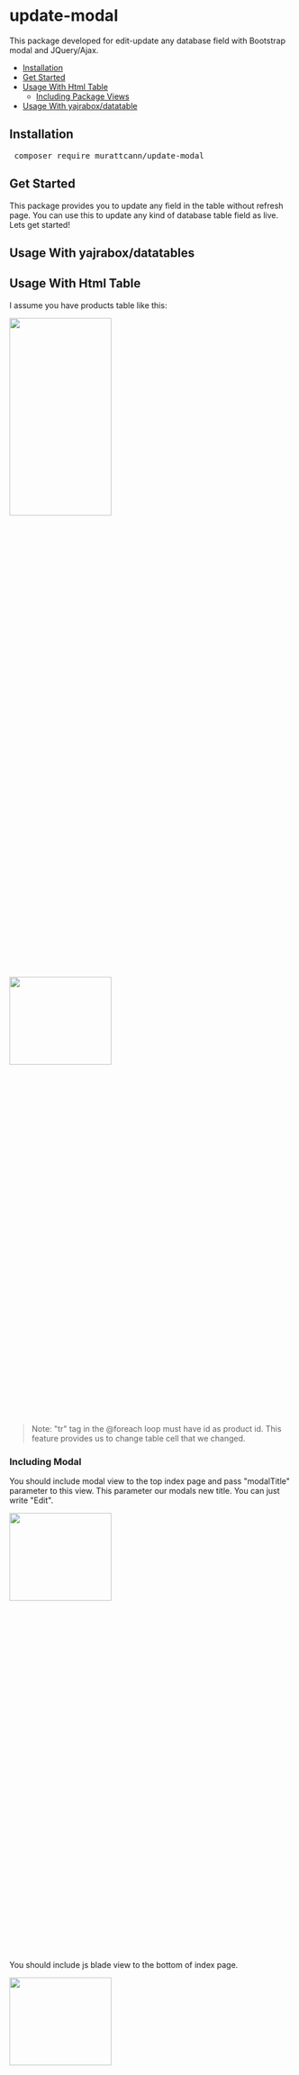 # update-modal
This package developed for edit-update any database field with Bootstrap modal and JQuery/Ajax.

<ul> 
  <li><a href="#installation">Installation</a></li>
  <li><a href="#get-started">Get Started </a></li>
  <li>
    <a href="#installation">Usage With Html Table</a>
    <ul>
        <li><a href="#including-modal">Including Package Views</a></li>
    </ul>
  </li>
   
  <li><a href="#installation">Usage With yajrabox/datatable</a></li>
 
</ul>


## <span id="installation"> Installation </span>

<pre> composer require murattcann/update-modal </pre>

## <span> Get Started</span>
<p> This package provides you to update any field in the table without refresh page. 
You can use this to update any kind of database table field as live. Lets get started!
</p>

## <span> Usage With yajrabox/datatables </span>
  
## <span> Usage With Html Table </span>
<p>I assume you have products table like this:</p>
<img src="https://github.com/murattcann/update-package-readme-images/blob/master/productsIndexWithoutPackage.png" width="60%" height="30%"> 

<img src="https://github.com/murattcann/update-package-readme-images/blob/master/htmlTableWithoutPacage.png" width="60%" height="20%"> 

> Note: "tr" tag in the @foreach loop must have id as product id. 
This feature provides us to change table cell that we changed.

### <span id="including-modal"> Including Modal </span>

<p>You should include modal view to the top index page and pass "modalTitle" parameter to this view. 
This parameter our modals new title. You can just write "Edit". </p>

<img src="https://github.com/murattcann/update-package-readme-images/blob/master/includeModal.png" width="60%" height="20%"> 

<p>You should include js blade view to the bottom of index page. </p>

<img src="https://github.com/murattcann/update-package-readme-images/blob/master/includeJS.png" width="60%" height="20%"> 

<p>Now you should include button blade view to the corresponding table <code> td </code> tag with with specified parameters like this: </p>

<img src="https://github.com/murattcann/update-package-readme-images/blob/master/htmlTableWithPackage.png" width="60%" height="20%"> 

<p>The process we just did should give us this result on the index page:</p>

<img src="https://github.com/murattcann/update-package-readme-images/blob/master/productsIndex.png" width="60%" height="20%"> 

<p> As you can see, we can edit-update title and price title. </p>
<p> If you click price to edit you would see the modals input type is number. 
It is because of "inputType" parameter which we passed to included view.</p>
<p> If you click title to edit you would see the modals input type is textarea. This is because of same reason. We did it.</p>

<img src="https://github.com/murattcann/update-package-readme-images/blob/master/priceClicked.png" width="50%" height="20%"> 
<img src="https://github.com/murattcann/update-package-readme-images/blob/master/titleClicked.png" width="50%" height="20%"> 

    
# To be continued...
